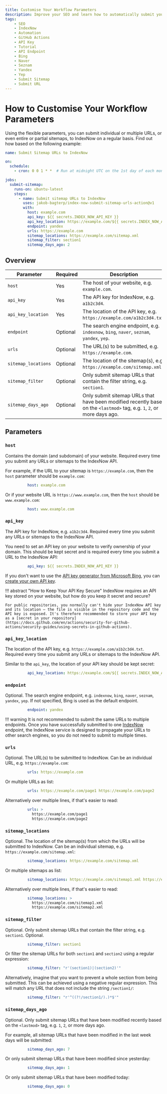 ```yaml
---
title: Customise Your Workflow Parameters
description: Improve your SEO and learn how to automatically submit your website's sitemap and URLs to IndexNow for faster indexing by Bing, Yandex, DuckDuckGo, and other search engines. Includes code examples for beginners and advanced users.
tags:
    - SEO
    - IndexNow
    - Automation
    - GitHub Actions
    - API Key
    - Tutorial
    - API Endpoint
    - Bing
    - Naver
    - Seznam
    - Yandex
    - Yep
    - Submit Sitemap
    - Submit URL
---
```


# How to Customise Your Workflow Parameters
Using the flexible parameters, you can submit individual or multiple URLs, or even entire or partial sitemaps, to IndexNow on a regular basis. Find out how based on the following example:

```yaml linenums="1" title=".github/workflows/submit_sitemap_to_index_now.yml"
name: Submit Sitemap URLs to IndexNow

on:
  schedule:
    - cron: 0 0 1 * *  # Run at midnight UTC on the 1st day of each month.

jobs:
  submit-sitemap:
    runs-on: ubuntu-latest
    steps:
      - name: Submit sitemap URLs to IndexNow
        uses: jakob-bagterp/index-now-submit-sitemap-urls-action@v1
        with:
          host: example.com
          api_key: ${{ secrets.INDEX_NOW_API_KEY }}
          api_key_location: https://example.com/${{ secrets.INDEX_NOW_API_KEY }}.txt
          endpoint: yandex
          urls: https://example.com
          sitemap_locations: https://example.com/sitemap.xml
          sitemap_filter: section1
          sitemap_days_ago: 2
```

## Overview
| Parameter           | Required | Description                                                                                                              | Default |
| ------------------- | -------- | ------------------------------------------------------------------------------------------------------------------------ | ------- |
| `host`              | Yes      | The host of your website, e.g. `example.com`.                                                                            | `None`  |
| `api_key`           | Yes      | The API key for IndexNow, e.g. `a1b2c3d4`.                                                                               | `None`  |
| `api_key_location`  | Yes      | The location of the API key, e.g. `https://example.com/a1b2c3d4.txt`.                                                    | `None`  |
| `endpoint`          | Optional | The search engine endpoint, e.g. `indexnow`, `bing`, `naver`, `seznam`, `yandex`, `yep`.                                 | `bing`  |
| `urls`              | Optional | The URL(s) to be submitted, e.g. `https://example.com`.                                                                  | `None`  |
| `sitemap_locations` | Optional | The location of the sitemap(s), e.g. `https://example.com/sitemap.xml`.                                                  | `None`  |
| `sitemap_filter`    | Optional | Only submit sitemap URLs that contain the filter string, e.g. `section1`.                                                | `None`  |
| `sitemap_days_ago`  | Optional | Only submit sitemap URLs that have been modified recently based on the `<lastmod>` tag, e.g. `1`, `2`, or more days ago. | `None`  |

## Parameters
### `host`
Contains the domain (and subdomain) of your website. Required every time you submit any URLs or sitemaps to the IndexNow API.

For example, if the URL to your sitemap is `https://example.com`, then the `host` parameter should be `example.com`:

```yaml linenums="14" title=".github/workflows/submit_sitemap_to_index_now.yml"
          host: example.com
```

Or if your website URL is `https://www.example.com`, then the `host` should be `www.example.com`:

```yaml linenums="14" title=".github/workflows/submit_sitemap_to_index_now.yml"
          host: www.example.com
```

### `api_key`
The API key for IndexNow, e.g. `a1b2c3d4`. Required every time you submit any URLs or sitemaps to the IndexNow API.

You need to set an API key on your website to verify ownership of your domain. This should be kept secret and is required every time you submit a URL to the IndexNow API:

```yaml linenums="15" title=".github/workflows/submit_sitemap_to_index_now.yml"
          api_key: ${{ secrets.INDEX_NOW_API_KEY }}
```

If you don't want to use the [API key generator from Microsoft Bing](https://www.bing.com/indexnow/getstarted#implementation), you can [create your own API key](https://jakob-bagterp.github.io/index-now-for-python/user-guide/tips-and-tricks/generate-api-keys/#why-use-an-api-key).

!!! abstract "How to Keep Your API Key Secure"
    IndexNow requires an API key stored on your website, but how do you keep it secret and secure?

    For public repositories, you normally can't hide your IndexNow API key and its location – the file is visible in the repository code and the API key is exposed. It's therefore recommended to store your API key as a [secret in your repository](https://docs.github.com/en/actions/security-for-github-actions/security-guides/using-secrets-in-github-actions).

### `api_key_location`
The location of the API key, e.g. `https://example.com/a1b2c3d4.txt`. Required every time you submit any URLs or sitemaps to the IndexNow API.

Similar to the `api_key`, the location of your API key should be kept secret:

```yaml linenums="16" title=".github/workflows/submit_sitemap_to_index_now.yml"
          api_key_location: https://example.com/${{ secrets.INDEX_NOW_API_KEY }}.txt
```

### `endpoint`
Optional. The search engine endpoint, e.g. `indexnow`, `bing`, `naver`, `seznam`, `yandex`, `yep`. If not specified, Bing is used as the default endpoint.

```yaml linenums="17" title=".github/workflows/submit_sitemap_to_index_now.yml"
          endpoint: yandex
```

!!! warning
    It is not recommended to submit the same URLs to multiple endpoints. Once you have successfully submitted to one [IndexNow](https://www.indexnow.org) endpoint, the IndexNow service is designed to propagate your URLs to other search engines, so you do not need to submit to multiple times.

### `urls`
Optional. The URL(s) to be submitted to IndexNow. Can be an individual URL, e.g. `https://example.com`:

```yaml linenums="18" title=".github/workflows/submit_sitemap_to_index_now.yml"
          urls: https://example.com
```

Or multiple URLs as list:

```yaml linenums="18" title=".github/workflows/submit_sitemap_to_index_now.yml"
          urls: https://example.com/page1 https://example.com/page2
```

Alternatively over multiple lines, if that's easier to read:

```yaml linenums="18" title=".github/workflows/submit_sitemap_to_index_now.yml"
          urls: >
            https://example.com/page1
            https://example.com/page2
```

### `sitemap_locations`
Optional. The location of the sitemap(s) from which the URLs will be submitted to IndexNow. Can be an individual sitemap, e.g. `https://example.com/sitemap.xml`:

```yaml linenums="19" title=".github/workflows/submit_sitemap_to_index_now.yml"
          sitemap_locations: https://example.com/sitemap.xml
```

Or multiple sitemaps as list:

```yaml linenums="19" title=".github/workflows/submit_sitemap_to_index_now.yml"
          sitemap_locations: https://example.com/sitemap1.xml https://example.com/sitemap2.xml
```

Alternatively over multiple lines, if that's easier to read:

```yaml linenums="19" title=".github/workflows/submit_sitemap_to_index_now.yml"
          sitemap_locations: >
            https://example.com/sitemap1.xml
            https://example.com/sitemap2.xml
```

### `sitemap_filter`
Optional. Only submit sitemap URLs that contain the filter string, e.g. `section1`. Optional.

```yaml linenums="20" title=".github/workflows/submit_sitemap_to_index_now.yml"
          sitemap_filter: section1
```

Or filter the sitemap URLs for both `section1` and `section2` using a regular expression:

```yaml linenums="20" title=".github/workflows/submit_sitemap_to_index_now.yml"
          sitemap_filter: "r'(section1)|(section2)'"
```

Alternatively, imagine that you want to prevent a whole section from being submitted. This can be achieved using a negative regular expression. This will match any URL that does not include the string `/section1/`:

```yaml linenums="20" title=".github/workflows/submit_sitemap_to_index_now.yml"
          sitemap_filter: "r'^((?!/section1/).)*$'"
```

### `sitemap_days_ago`
Optional. Only submit sitemap URLs that have been modified recently based on the `<lastmod>` tag, e.g. `1`, `2`, or more days ago.

For example, all sitemap URLs that have been modified in the last week days will be submitted:

```yaml linenums="21" title=".github/workflows/submit_sitemap_to_index_now.yml"
          sitemap_days_ago: 7
```

Or only submit sitemap URLs that have been modified since yesterday:

```yaml linenums="21" title=".github/workflows/submit_sitemap_to_index_now.yml"
          sitemap_days_ago: 1
```

Or only submit sitemap URLs that have been modified today:

```yaml linenums="21" title=".github/workflows/submit_sitemap_to_index_now.yml"
          sitemap_days_ago: 0
```

